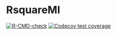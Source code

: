# RsquareMI
[![R-CMD-check](https://github.com/karchjd/RsquaredMI/actions/workflows/R-CMD-check.yaml/badge.svg)](https://github.com/karchjd/RsquaredMI/actions/workflows/R-CMD-check.yaml)
[![Codecov test coverage](https://codecov.io/gh/karchjd/RsquaredMI/graph/badge.svg)](https://app.codecov.io/gh/karchjd/RsquaredMI)

